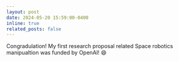 ```yaml
---
layout: post
date: 2024-05-20 15:59:00-0400
inline: true
related_posts: false
---
```


Congradulation! My first research proposal related Space robotics manipualtion was funded by OpenAI! :smile:
